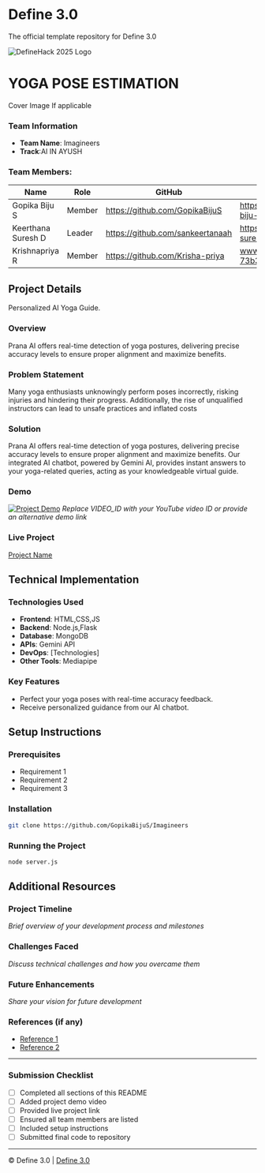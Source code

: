 
# Define 3.0
The official template repository for Define 3.0

![DefineHack 2025 Logo](https://github.com/user-attachments/assets/8173bc16-418e-4912-b500-c6427e4ba4b6)



# YOGA POSE ESTIMATION
 Cover Image  If applicable

### Team Information
- **Team Name**: Imagineers
- **Track**:AI IN AYUSH

### Team Members:
| Name | Role | GitHub | LinkedIn |
|------|------|--------|----------|
| Gopika Biju S | Member | https://github.com/GopikaBijuS | https://www.linkedin.com/in/gopika-biju-s-871619270 |
| Keerthana Suresh D | Leader | https://github.com/sankeertanaah | https://www.linkedin.com/in/keerthana-suresh-d-39196b266 |
| Krishnapriya R | Member | https://github.com/Krisha-priya | www.linkedin.com/in/krishnapriya-r-73b3b8270 |

## Project Details
Personalized AI Yoga Guide.
### Overview
Prana AI offers real-time detection of yoga postures, delivering precise accuracy levels to ensure proper alignment and maximize benefits.

### Problem Statement
Many yoga enthusiasts unknowingly perform poses incorrectly, risking injuries and hindering their progress. Additionally, the rise of unqualified instructors can lead to unsafe practices and inflated costs

### Solution
Prana AI offers real-time detection of yoga postures, delivering precise accuracy levels to ensure proper alignment and maximize benefits. Our integrated AI chatbot, powered by Gemini AI, provides instant answers to your yoga-related queries, acting as your knowledgeable virtual guide.

### Demo
[![Project Demo](https://img.youtube.com/vi/VIDEO_ID/0.jpg)](https://www.youtube.com/watch?v=VIDEO_ID)
_Replace VIDEO_ID with your YouTube video ID or provide an alternative demo link_

### Live Project
[Project Name](https://your-project-url.com)

## Technical Implementation

### Technologies Used
- **Frontend**: HTML,CSS,JS
- **Backend**: Node.js,Flask
- **Database**: MongoDB
- **APIs**: Gemini API
- **DevOps**: [Technologies]
- **Other Tools**: Mediapipe

### Key Features
- Perfect your yoga poses with real-time accuracy feedback.
- Receive personalized guidance from our AI chatbot.

## Setup Instructions

### Prerequisites
- Requirement 1
- Requirement 2
- Requirement 3

### Installation 
```bash
git clone https://github.com/GopikaBijuS/Imagineers
```

### Running the Project
```bash
node server.js
```

## Additional Resources

### Project Timeline
_Brief overview of your development process and milestones_

### Challenges Faced
_Discuss technical challenges and how you overcame them_

### Future Enhancements
_Share your vision for future development_

### References (if any)
- [Reference 1](link)
- [Reference 2](link)

---

### Submission Checklist
- [ ] Completed all sections of this README
- [ ] Added project demo video
- [ ] Provided live project link
- [ ] Ensured all team members are listed
- [ ] Included setup instructions
- [ ] Submitted final code to repository

---

© Define 3.0 | [Define 3.0](https://www.define3.xyz/)
